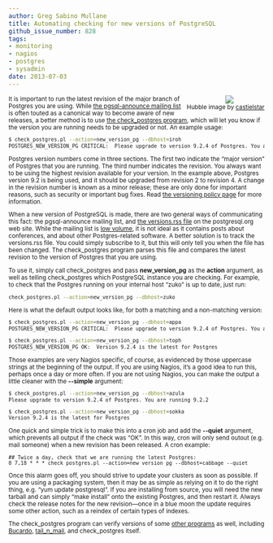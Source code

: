 ```yaml
---
author: Greg Sabino Mullane
title: Automating checking for new versions of PostgreSQL
github_issue_number: 828
tags:
- monitoring
- nagios
- postgres
- sysadmin
date: 2013-07-03
---
```


<div class="separator" style="clear: both; text-align: center; float:right"><a href="/blog/2013/07/automating-checking-for-new-versions-of/image-0.jpeg" imageanchor="1" style="clear: right; margin-bottom: 1em; margin-left: 1em;"><img border="0" src="/blog/2013/07/automating-checking-for-new-versions-of/image-0.jpeg"/></a><br/><small>Hubble image by <a href="https://www.flickr.com/photos/77954350@N07/">castielstar</a></div>

It is important to run the latest revision of the major branch of Postgres you are using. While [the pgsql-announce mailing list](https://www.postgresql.org/list/pgsql-announce/) is often touted as a canonical way to become aware of new releases, a better method is to use [the check_postgres program](https://bucardo.org/check_postgres/), which will let you know if the version you are running needs to be upgraded or not. An example usage:

```bash
$ check_postgres.pl --action=new_version_pg --dbhost=iroh
POSTGRES_NEW_VERSION_PG CRITICAL:  Please upgrade to version 9.2.4 of Postgres. You are running 9.2.2
```

Postgres version numbers come in three sections. The first two indicate the “major version” 
of Postgres that you are running. The third number indicates the revision. You always want 
to be using the highest revision available for your version. In the example above, Postgres 
version 9.2 is being used, and it should be upgraded from revision 2 to revision 4. A change 
in the revision number is known as a minor release; these are only done for important reasons, 
such as security or important bug fixes. Read 
[the versioning policy page](https://www.postgresql.org/support/versioning/) for more information.

When a new version of PostgreSQL is made, there are two general ways of communicating this 
fact: the pgsql-announce mailing list, and 
[the versions.rss file](https://postgresql.org/versions.rss) on the postgresql.org 
web site. While the mailing list is 
[low volume](https://www.postgresql.org/list/pgsql-announce/2013-06/), it is not ideal as it contains posts about 
conferences, and about other Postgres-related software. A better solution is to track 
the versions.rss file. You could simply subscribe to it, but this will only tell you when the 
file has been changed. The check_postgres program parses this file and compares the latest 
revision to the version of Postgres that you are using.

To use it, simply call check_postgres and pass **new_version_pg**
as the **action** argument, as well as telling check_postgres which PostgreSQL 
instance you are checking. For example, to check that the Postgres running on 
your internal host “zuko” is up to date, just run:

```bash
check_postgres.pl --action=new_version_pg --dbhost=zuko
```

Here is what the default output looks like, for both a matching and 
a non-matching version:

```bash
$ check_postgres.pl --action=new_version_pg --dbhost=appa
POSTGRES_NEW_VERSION_PG CRITICAL:  Please upgrade to version 9.2.4 of Postgres. You are running 9.2.2

$ check_postgres.pl --action=new_version_pg --dbhost=toph
POSTGRES_NEW_VERSION_PG OK:  Version 9.2.4 is the latest for Postgres
```

Those examples are very Nagios specific, of course, as evidenced by those uppercase strings at the beginning 
of the output. If you are using Nagios, it’s a good idea to run this, perhaps once a day or more often. If 
you are not using Nagios, you can make the output a little cleaner with the **--simple** argument:

```bash
$ check_postgres.pl --action=new_version_pg --dbhost=azula
Please upgrade to version 9.2.4 of Postgres. You are running 9.2.2

$ check_postgres.pl --action=new_version_pg --dbhost=sokka
Version 9.2.4 is the latest for Postgres
```

One quick and simple trick is to make this into a cron job and add the **--quiet** argument, which 
prevents all output if the check was “OK”. In this way, cron will only send outout (e.g. mail 
someone) when a new revision has been released. A cron example:

```nohighlight
## Twice a day, check that we are running the latest Postgres:
0 7,18 * * * check_postgres.pl --action=new_version_pg --dbhost=cabbage --quiet
```

Once this alarm goes off, you should strive to update your clusters as soon as possible. 
If you are using a packaging system, then it may be as simple as relying on it to 
do the right thing, e.g. “yum update postgresql”. If you are installing from source, 
you will need the new tarball and can simply “make install” onto the existing 
Postgres, and then restart it. Always check the release notes for the new revision—​once in a blue 
moon the update requires some other action, such as a reindex of certain types of indexes.

The check_postgres program can verify versions of some 
[other programs](https://bucardo.org/check_postgres/check_postgres.pl.html#new_version_bc) as well, including 
[Bucardo](https://bucardo.org/Bucardo/), 
[tail_n_mail](https://bucardo.org/tail_n_mail/), and check_postgres itself.
